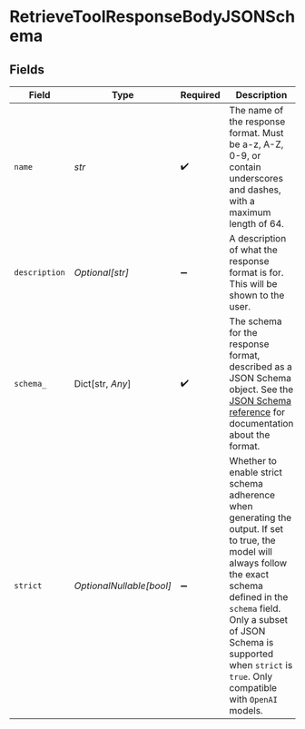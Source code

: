 # RetrieveToolResponseBodyJSONSchema


## Fields

| Field                                                                                                                                                                                                                                                                       | Type                                                                                                                                                                                                                                                                        | Required                                                                                                                                                                                                                                                                    | Description                                                                                                                                                                                                                                                                 |
| --------------------------------------------------------------------------------------------------------------------------------------------------------------------------------------------------------------------------------------------------------------------------- | --------------------------------------------------------------------------------------------------------------------------------------------------------------------------------------------------------------------------------------------------------------------------- | --------------------------------------------------------------------------------------------------------------------------------------------------------------------------------------------------------------------------------------------------------------------------- | --------------------------------------------------------------------------------------------------------------------------------------------------------------------------------------------------------------------------------------------------------------------------- |
| `name`                                                                                                                                                                                                                                                                      | *str*                                                                                                                                                                                                                                                                       | :heavy_check_mark:                                                                                                                                                                                                                                                          | The name of the response format. Must be a-z, A-Z, 0-9, or contain underscores and dashes, with a maximum length of 64.                                                                                                                                                     |
| `description`                                                                                                                                                                                                                                                               | *Optional[str]*                                                                                                                                                                                                                                                             | :heavy_minus_sign:                                                                                                                                                                                                                                                          | A description of what the response format is for. This will be shown to the user.                                                                                                                                                                                           |
| `schema_`                                                                                                                                                                                                                                                                   | Dict[str, *Any*]                                                                                                                                                                                                                                                            | :heavy_check_mark:                                                                                                                                                                                                                                                          | The schema for the response format, described as a JSON Schema object. See the [JSON Schema reference](https://json-schema.org/understanding-json-schema/) for documentation about the format.                                                                              |
| `strict`                                                                                                                                                                                                                                                                    | *OptionalNullable[bool]*                                                                                                                                                                                                                                                    | :heavy_minus_sign:                                                                                                                                                                                                                                                          | Whether to enable strict schema adherence when generating the output. If set to true, the model will always follow the exact schema defined in the `schema` field. Only a subset of JSON Schema is supported when `strict` is `true`. Only compatible with `OpenAI` models. |